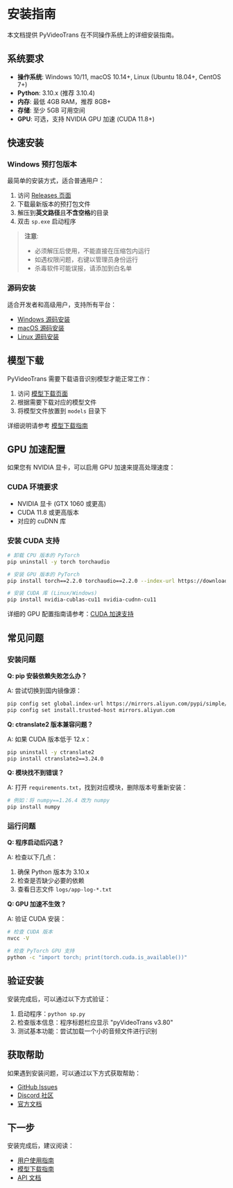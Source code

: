 # 安装指南

本文档提供 PyVideoTrans 在不同操作系统上的详细安装指南。

## 系统要求

- **操作系统**: Windows 10/11, macOS 10.14+, Linux (Ubuntu 18.04+, CentOS 7+)
- **Python**: 3.10.x (推荐 3.10.4)
- **内存**: 最低 4GB RAM，推荐 8GB+
- **存储**: 至少 5GB 可用空间
- **GPU**: 可选，支持 NVIDIA GPU 加速 (CUDA 11.8+)

## 快速安装

### Windows 预打包版本

最简单的安装方式，适合普通用户：

1. 访问 [Releases 页面](https://github.com/jianchang512/pyvideotrans/releases)
2. 下载最新版本的预打包文件
3. 解压到**英文路径**且**不含空格**的目录
4. 双击 `sp.exe` 启动程序

> **注意**: 
> - 必须解压后使用，不能直接在压缩包内运行
> - 如遇权限问题，右键以管理员身份运行
> - 杀毒软件可能误报，请添加到白名单

### 源码安装

适合开发者和高级用户，支持所有平台：

- [Windows 源码安装](installation-windows.md)
- [macOS 源码安装](installation-macos.md)
- [Linux 源码安装](installation-linux.md)

## 模型下载

PyVideoTrans 需要下载语音识别模型才能正常工作：

1. 访问 [模型下载页面](https://pyvideotrans.com/model.html)
2. 根据需要下载对应的模型文件
3. 将模型文件放置到 `models` 目录下

详细说明请参考 [模型下载指南](model-download.md)

## GPU 加速配置

如果您有 NVIDIA 显卡，可以启用 GPU 加速来提高处理速度：

### CUDA 环境要求

- NVIDIA 显卡 (GTX 1060 或更高)
- CUDA 11.8 或更高版本
- 对应的 cuDNN 库

### 安装 CUDA 支持

```bash
# 卸载 CPU 版本的 PyTorch
pip uninstall -y torch torchaudio

# 安装 GPU 版本的 PyTorch
pip install torch==2.2.0 torchaudio==2.2.0 --index-url https://download.pytorch.org/whl/cu118

# 安装 CUDA 库 (Linux/Windows)
pip install nvidia-cublas-cu11 nvidia-cudnn-cu11
```

详细的 GPU 配置指南请参考：[CUDA 加速支持](https://pyvideotrans.com/gpu.html)

## 常见问题

### 安装问题

**Q: pip 安装依赖失败怎么办？**

A: 尝试切换到国内镜像源：
```bash
pip config set global.index-url https://mirrors.aliyun.com/pypi/simple/
pip config set install.trusted-host mirrors.aliyun.com
```

**Q: ctranslate2 版本兼容问题？**

A: 如果 CUDA 版本低于 12.x：
```bash
pip uninstall -y ctranslate2
pip install ctranslate2==3.24.0
```

**Q: 模块找不到错误？**

A: 打开 `requirements.txt`，找到对应模块，删除版本号重新安装：
```bash
# 例如：将 numpy==1.26.4 改为 numpy
pip install numpy
```

### 运行问题

**Q: 程序启动后闪退？**

A: 检查以下几点：
1. 确保 Python 版本为 3.10.x
2. 检查是否缺少必要的依赖
3. 查看日志文件 `logs/app-log-*.txt`

**Q: GPU 加速不生效？**

A: 验证 CUDA 安装：
```bash
# 检查 CUDA 版本
nvcc -V

# 检查 PyTorch GPU 支持
python -c "import torch; print(torch.cuda.is_available())"
```

## 验证安装

安装完成后，可以通过以下方式验证：

1. 启动程序：`python sp.py`
2. 检查版本信息：程序标题栏应显示 "pyVideoTrans v3.80"
3. 测试基本功能：尝试加载一个小的音频文件进行识别

## 获取帮助

如果遇到安装问题，可以通过以下方式获取帮助：

- [GitHub Issues](https://github.com/jianchang512/pyvideotrans/issues)
- [Discord 社区](https://discord.gg/y9gUweVCCJ)
- [官方文档](https://pyvideotrans.com)

## 下一步

安装完成后，建议阅读：

- [用户使用指南](user-guide.md)
- [模型下载指南](model-download.md)
- [API 文档](../api/api.md)